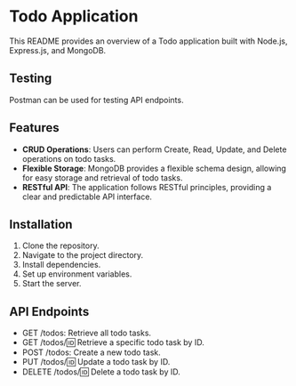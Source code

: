 # Todo Application

This README provides an overview of a Todo application built with Node.js, Express.js, and MongoDB.



## Testing
Postman can be used for testing API endpoints.

## Features
- **CRUD Operations**: Users can perform Create, Read, Update, and Delete operations on todo tasks.
- **Flexible Storage**: MongoDB provides a flexible schema design, allowing for easy storage and retrieval of todo tasks.
- **RESTful API**: The application follows RESTful principles, providing a clear and predictable API interface.


## Installation
1. Clone the repository.
2. Navigate to the project directory.
3. Install dependencies.
4. Set up environment variables.
5. Start the server.

## API Endpoints
- GET /todos: Retrieve all todo tasks.
- GET /todos/:id: Retrieve a specific todo task by ID.
- POST /todos: Create a new todo task.
- PUT /todos/:id: Update a todo task by ID.
- DELETE /todos/:id: Delete a todo task by ID.


